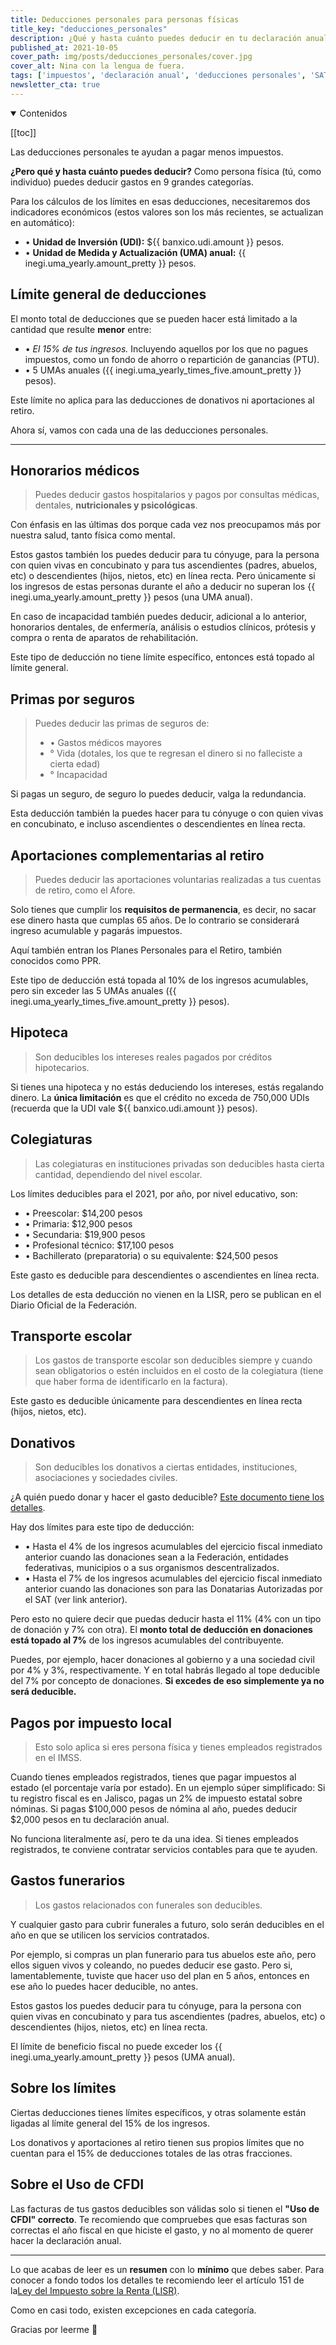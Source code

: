 ```yaml
---
title: Deducciones personales para personas físicas
title_key: "deducciones_personales"
description: ¿Qué y hasta cuánto puedes deducir en tu declaración anual?
published_at: 2021-10-05
cover_path: img/posts/deducciones_personales/cover.jpg
cover_alt: Nina con la lengua de fuera.
tags: ['impuestos', 'declaración anual', 'deducciones personales', 'SAT', 'ISR', 'LISR', 'Ley de Impuesto Sobre la Renta']
newsletter_cta: true
---
```


<details open>
  <summary>
    Contenidos
  </summary>

[[toc]]

</details>

Las deducciones personales te ayudan a pagar menos impuestos.

**¿Pero qué y hasta cuánto puedes deducir?** Como persona física (tú, como individuo) puedes deducir gastos en 9 grandes categorías.

Para los cálculos de los límites en esas deducciones, necesitaremos dos indicadores económicos (estos valores son los más recientes, se actualizan en automático):

- • **Unidad de Inversión (UDI):** ${{ banxico.udi.amount }} pesos.
- • **Unidad de Medida y Actualización (UMA) anual:** {{ inegi.uma_yearly.amount_pretty }} pesos.

## Límite general de deducciones

El monto total de deducciones que se pueden hacer está limitado a la cantidad que resulte **menor** entre:

- • _El 15% de tus ingresos._ Incluyendo aquellos por los que no pagues impuestos, como un fondo de ahorro o repartición de ganancias (PTU).
- • 5 UMAs anuales ({{ inegi.uma_yearly_times_five.amount_pretty }} pesos).

Este límite no aplica para las deducciones de donativos ni aportaciones al retiro.

Ahora sí, vamos con cada una de las deducciones personales.

***

## Honorarios médicos

> Puedes deducir gastos hospitalarios y pagos por consultas médicas, dentales, **nutricionales y psicológicas**.

Con énfasis en las últimas dos porque cada vez nos preocupamos más por nuestra salud, tanto física como mental.

Estos gastos también los puedes deducir para tu cónyuge, para la persona con quien vivas en concubinato y para tus ascendientes (padres, abuelos, etc) o descendientes (hijos, nietos, etc) en línea recta. Pero únicamente si los ingresos de estas personas durante el año a deducir no superan los {{ inegi.uma_yearly.amount_pretty }} pesos (una UMA anual).

En caso de incapacidad también puedes deducir, adicional a lo anterior, honorarios dentales, de enfermería, análisis o estudios clínicos, prótesis y compra o renta de aparatos de rehabilitación.

Este tipo de deducción no tiene límite específico, entonces está topado al límite general.

## Primas por seguros

> Puedes deducir las primas de seguros de:
> - • Gastos médicos mayores
> - ° Vida (dotales, los que te regresan el dinero si no falleciste a cierta edad)
> - ° Incapacidad

Si pagas un seguro, de seguro lo puedes deducir, valga la redundancia.

Esta deducción también la puedes hacer para tu cónyuge o con quien vivas en concubinato, e incluso ascendientes o descendientes en línea recta.

## Aportaciones complementarias al retiro

> Puedes deducir las aportaciones voluntarias realizadas a tus cuentas de retiro, como el Afore.

Solo tienes que cumplir los **requisitos de permanencia**, es decir, no sacar ese dinero hasta que cumplas 65 años. De lo contrario se considerará ingreso acumulable y pagarás impuestos.

Aquí también entran los Planes Personales para el Retiro, también conocidos como PPR.

Este tipo de deducción está topada al 10% de los ingresos acumulables, pero sin exceder las 5 UMAs anuales ({{ inegi.uma_yearly_times_five.amount_pretty }} pesos).

## Hipoteca

> Son deducibles los intereses reales pagados por créditos hipotecarios.

Si tienes una hipoteca y no estás deduciendo los intereses, estás regalando dinero. La **única limitación** es que el crédito no exceda de 750,000 UDIs (recuerda que la UDI vale ${{ banxico.udi.amount }} pesos).

## Colegiaturas

> Las colegiaturas en instituciones privadas son deducibles hasta cierta cantidad, dependiendo del nivel escolar.

Los límites deducibles para el 2021, por año, por nivel educativo, son:

- • Preescolar: $14,200 pesos
- • Primaria: $12,900 pesos
- • Secundaria: $19,900 pesos
- • Profesional técnico: $17,100 pesos
- • Bachillerato (preparatoria) o su equivalente: $24,500 pesos

Este gasto es deducible para descendientes o ascendientes en línea recta.

Los detalles de esta deducción no vienen en la LISR, pero se publican en el Diario Oficial de la Federación.

## Transporte escolar

> Los gastos de transporte escolar son deducibles siempre y cuando sean obligatorios o estén incluidos en el costo de la colegiatura (tiene que haber forma de identificarlo en la factura).

Este gasto es deducible únicamente para descendientes en línea recta (hijos, nietos, etc).

## Donativos

> Son deducibles los donativos a ciertas entidades, instituciones, asociaciones y sociedades civiles.

¿A quién puedo donar y hacer el gasto deducible? [Este documento tiene los detalles](http://omawww.sat.gob.mx/documentossat/Documents/DonativosDeducibles.pdf).

Hay dos límites para este tipo de deducción:

- • Hasta el 4% de los ingresos acumulables del ejercicio fiscal inmediato anterior cuando las donaciones sean a la Federación, entidades federativas, municipios o a sus organismos descentralizados.
- • Hasta el 7% de los ingresos acumulables del ejercicio fiscal inmediato anterior cuando las donaciones son para las Donatarias Autorizadas por el SAT (ver link anterior).

Pero esto no quiere decir que puedas deducir hasta el 11% (4% con un tipo de donación y 7% con otra). El **monto total de deducción en donaciones está topado al 7%** de los ingresos acumulables del contribuyente.

Puedes, por ejemplo, hacer donaciones al gobierno y a una sociedad civil por 4% y 3%, respectivamente. Y en total habrás llegado al tope deducible del 7% por concepto de donaciones. **Si excedes de eso simplemente ya no será deducible.**

## Pagos por impuesto local

> Esto solo aplica si eres persona física y tienes empleados registrados en el IMSS.

Cuando tienes empleados registrados, tienes que pagar impuestos al estado (el porcentaje varía por estado). En un ejemplo súper simplificado: Si tu registro fiscal es en Jalisco, pagas un 2% de impuesto estatal sobre nóminas. Si pagas $100,000 pesos de nómina al año, puedes deducir $2,000 pesos en tu declaración anual.

No funciona literalmente así, pero te da una idea. Si tienes empleados registrados, te conviene contratar servicios contables para que te ayuden.

## Gastos funerarios

> Los gastos relacionados con funerales son deducibles.

Y cualquier gasto para cubrir funerales a futuro, solo serán deducibles en el año en que se utilicen los servicios contratados.

Por ejemplo, si compras un plan funerario para tus abuelos este año, pero ellos siguen vivos y coleando, no puedes deducir ese gasto. Pero si, lamentablemente, tuviste que hacer uso del plan en 5 años, entonces en ese año lo puedes hacer deducible, no antes.

Estos gastos los puedes deducir para tu cónyuge, para la persona con quien vivas en concubinato y para tus ascendientes (padres, abuelos, etc) o descendientes (hijos, nietos, etc) en línea recta.

El límite de beneficio fiscal no puede exceder los {{ inegi.uma_yearly.amount_pretty }} pesos (UMA anual).

## Sobre los límites

Ciertas deducciones tienes límites específicos, y otras solamente están ligadas al límite general del 15% de los ingresos.

Los donativos y aportaciones al retiro tienen sus propios límites que no cuentan para el 15% de deducciones totales de las otras fracciones.

## Sobre el Uso de CFDI

Las facturas de tus gastos deducibles son válidas solo si tienen el **"Uso de CFDI" correcto**. Te recomiendo que compruebes que esas facturas son correctas el año fiscal en que hiciste el gasto, y no al momento de querer hacer la declaración anual.

***

Lo que acabas de leer es un **resumen** con lo **mínimo** que debes saber. Para conocer a fondo todos los detalles te recomiendo leer el artículo 151 de la[Ley del Impuesto sobre la Renta (LISR)](https://www.gob.mx/cms/uploads/attachment/file/541838/LISR_091219_ART_151_FRACC_IV.pdf).

Como en casi todo, existen excepciones en cada categoría.

Gracias por leerme 💛

